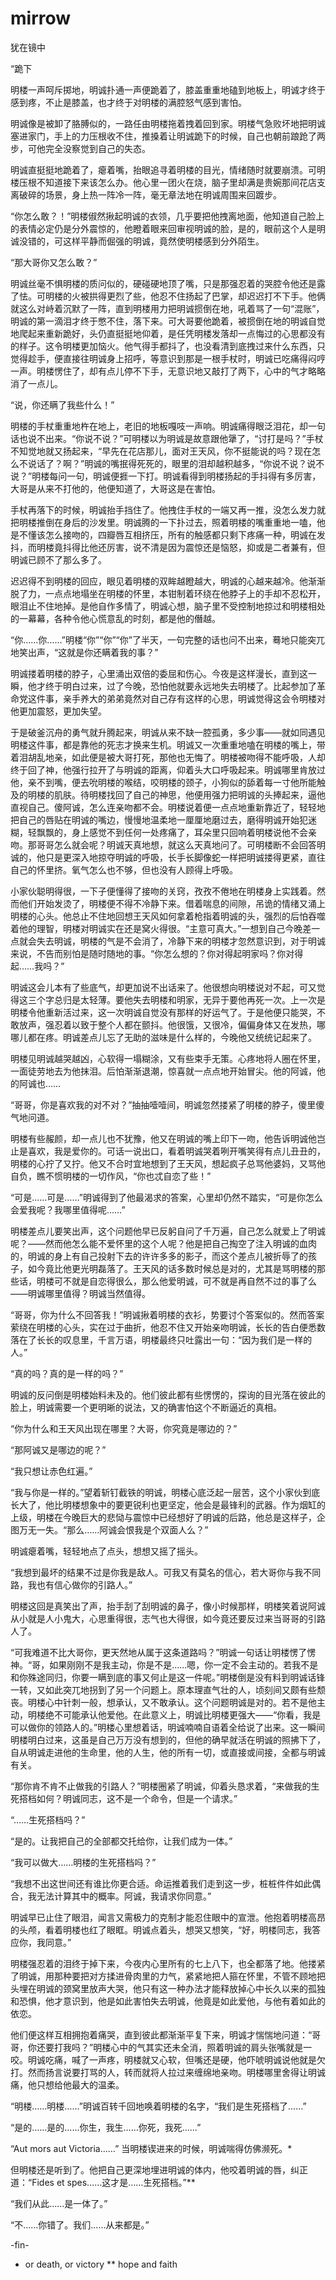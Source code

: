 # mirrow

犹在镜中

“跪下

明楼一声呵斥掷地，明诚扑通一声便跪着了，膝盖重重地磕到地板上，明诚才终于感到疼，不止是膝盖，也才终于对明楼的满腔怒气感到害怕。

明诚像是被卸了胳膊似的，一路任由明楼拖着拽着回到家。明楼气急败坏地把明诚塞进家门，手上的力压根收不住，推搡着让明诚跪下的时候，自己也朝前踉跄了两步，可他完全没察觉到自己的失态。

明诚直挺挺地跪着了，瘪着嘴，抬眼追寻着明楼的目光，情绪随时就要崩溃。可明楼压根不知道接下来该怎么办。他心里一团火在烧，脑子里却满是贵婉那间花店支离破碎的场景，身上热一阵冷一阵，毫无章法地在明诚周围来回踱步。

“你怎么敢？！”明楼俶然揪起明诚的衣领，几乎要把他拽离地面，他知道自己脸上的表情必定仍是分外震惊的，他瞪着眼来回审视明诚的脸，是的，眼前这个人是明诚没错的，可这样平静而倔强的明诚，竟然使明楼感到分外陌生。

“那大哥你又怎么敢？”

明诚丝毫不惧明楼的质问似的，硬碰硬地顶了嘴，只是那强忍着的哭腔令他还是露了怯。可明楼的火被拱得更烈了些，他忍不住扬起了巴掌，却迟迟打不下手。他俩就这么对峙着沉默了一阵，直到明楼用力把明诚掼倒在地，吼着骂了一句“混账”，明诚的第一滴泪才终于憋不住，落下来。可大哥要他跪着，被掼倒在地的明诚自觉地爬起来重新跪好，头仍直挺挺地仰着，是任凭明楼发落却一点悔过的心思都没有的样子。这令明楼更加恼火。他气得手都抖了，也没看清到底拽过来什么东西，只觉得趁手，便直接往明诚身上招呼，等意识到那是一根手杖时，明诚已吃痛得闷哼一声。明楼愣住了，却有点儿停不下手，无意识地又敲打了两下，心中的气才略略消了一点儿。

“说，你还瞒了我些什么！”

明楼的手杖重重地杵在地上，老旧的地板嘎吱一声响。明诚痛得眼泛泪花，却一句话也说不出来。“你说不说？”可明楼以为明诚是故意跟他犟了，“讨打是吗？”手杖不知觉地就又扬起来，“早先在花店那儿，面对王天风，你不挺能说的吗？现在怎么不说话了？啊？”明诚的嘴抿得死死的，眼里的泪却越积越多，“你说不说？说不说？”明楼每问一句，明诚便捱一下打。明诚看得到明楼扬起的手抖得有多厉害，大哥是从来不打他的，他便知道了，大哥这是在害怕。

手杖再落下的时候，明诚抬手挡住了。他拽住手杖的一端又再一推，没怎么发力就把明楼推倒在身后的沙发里。明诚腾的一下扑过去，照着明楼的嘴重重地一嗑，他是不懂该怎么接吻的，四瓣唇互相挤压，所有的触感都只剩下疼痛一种，明诚在发抖，而明楼竟抖得比他还厉害，说不清是因为震惊还是恼怒，抑或是二者兼有，但明诚已顾不了那么多了。

迟迟得不到明楼的回应，眼见着明楼的双眸越瞪越大，明诚的心越来越冷。他渐渐脱了力，一点点地塌坐在明楼的怀里，本钳制着环绕在他脖子上的手却不忍松开，眼泪止不住地掉。是他自作多情了，明诚心想，脑子里不受控制地掠过和明楼相处的一幕幕，各种令他心慌意乱的时刻，都是他的僭越。

“你……你……”明楼“你”“你”“你”了半天，一句完整的话也问不出来，蓦地只能突兀地笑出声，“这就是你还瞒着我的事？”

明诚搂着明楼的脖子，心里涌出双倍的委屈和伤心。今夜是这样漫长，直到这一瞬，他才终于明白过来，过了今晚，恐怕他就要永远地失去明楼了。比起参加了革命党这件事，亲手养大的弟弟竟然对自己存有这样的心思，明诚觉得这会令明楼对他更加震怒，更加失望。

于是破釜沉舟的勇气就升腾起来，明诚从来不缺一腔孤勇，多少事——就如同遇见明楼这件事，都是靠他的死志才换来生机。明诚又一次重重地嗑在明楼的嘴上，带着泪胡乱地亲，如此便是被大哥打死，那他也无悔了。明楼被吻得不能呼吸，人却终于回了神，他强行拉开了与明诚的距离，仰着头大口呼吸起来。明诚哪里肯放过他，亲不到嘴，便去吮明楼的喉结，咬明楼的颈子，小狗似的舔着每一寸他所能触及的明楼的肌肤。待明楼找回了自己的神思，他便用强力把明诚的头捧起来，逼他直视自己。傻阿诚，怎么连亲吻都不会。明楼说着便一点点地重新靠近了，轻轻地把自己的唇贴在明诚的嘴边，慢慢地温柔地一厘厘地磨过去，磨得明诚开始犯迷糊，轻飘飘的，身上感觉不到任何一处疼痛了，耳朵里只回响着明楼说他不会亲吻。那哥哥怎么就会呢？明诚天真地想，就这么天真地问了。可明楼断不会回答明诚的，他只是更深入地掠夺明诚的呼吸，长手长脚像蛇一样把明诚搂得更紧，直往自己的怀里挤。氧气怎么也不够，但也没有人顾得上呼吸。

小家伙聪明得很，一下子便懂得了接吻的关窍，孜孜不倦地在明楼身上实践着。然而他们开始发烫了，明楼便不得不冷静下来。借着喘息的间隙，吊诡的情绪又涌上明楼的心头。他总止不住地回想王天风如何拿着枪指着明诚的头，强烈的后怕吞噬着他的理智，明楼对明诚实在还是窝火得很。“主意可真大。”一想到自己今晚差一点就会失去明诚，明楼的气是不会消了，冷静下来的明楼才忽然意识到，对于明诚来说，不告而别怕是随时随地的事。“你怎么想的？你对得起明家吗？你对得起……我吗？”

明诚这会儿本有了些底气，却更加说不出话来了。他很想向明楼说对不起，可又觉得这三个字总归是太轻薄。要他失去明楼和明家，无异于要他再死一次。上一次是明楼令他重新活过来，这一次明诚自觉没有那样的好运气了。于是他便只能哭，不敢放声，强忍着以致于整个人都在颤抖。他很饿，又很冷，偏偏身体又在发热，哪哪儿都在疼。明诚差点儿忘了无助的滋味是什么样的，今晚他又统统记起来了。

明楼见明诚越哭越凶，心软得一塌糊涂，又有些束手无策。心疼地将人圈在怀里，一面徒劳地去为他抹泪。后怕渐渐退潮，惊喜就一点点地开始冒尖。他的阿诚，他的阿诚也……

“哥哥，你是喜欢我的对不对？”抽抽噎噎间，明诚忽然搂紧了明楼的脖子，傻里傻气地问道。

明楼有些赧颜，却一点儿也不犹豫，他又在明诚的嘴上印下一吻，他告诉明诚他岂止是喜欢，我是爱你的。可话一说出口，看着明诚哭着咧开嘴笑得有点儿丑丑的，明楼的心拧了又拧。他又不合时宜地想到了王天风，想起疯子总骂他婆妈，又骂他自负，瞧不惯明楼的一切作风，“你也忒自恋了些！”

“可是……可是……”明诚得到了他最渴求的答案，心里却仍然不踏实，“可是你怎么会爱我呢？我哪里值得呢……”

明楼差点儿要笑出声，这个问题他早已反躬自问了千万遍，自己怎么就爱上了明诚呢？——然而他怎么能不爱怀里的这个人呢？他是把自己掏空了注入明诚的血肉的，明诚的身上有自己投射下去的许许多多的影子，而这个差点儿被折辱了的孩子，如今竟比他更光明磊落了。王天风的话多数时候总是对的，尤其是骂明楼的那些话，明楼可不就是自恋得很么，那么他爱明诚，可不就是再自然不过的事了么——明诚哪里值得？明诚当然值得。

“哥哥，你为什么不回答我！”明诚揪着明楼的衣衫，势要讨个答案似的。然而答案萦绕在明楼的心头，实在过于曲折，他忍不住又开始亲吻明诚，长长的告白便悉数落在了长长的叹息里，千言万语，明楼最终只吐露出一句：“因为我们是一样的人。”

“真的吗？真的是一样的吗？”

明诚的反问倒是明楼始料未及的。他们彼此都有些愣愣的，探询的目光落在彼此的脸上，明诚需要一个更明晰的说法，又的确害怕这个不断逼近的真相。

“你为什么和王天风出现在哪里？大哥，你究竟是哪边的？”

“那阿诚又是哪边的呢？”

“我只想让赤色红遍。”

“我与你是一样的。”望着斩钉截铁的明诚，明楼心底泛起一层苦，这个小家伙到底长大了，他比明楼想象中的要更锐利也更坚定，他会是最锋利的武器。作为烟缸的上级，明楼在今晚巨大的悲恸与震惊中已经想好了明诚的后路，他总是这样子，企图万无一失。“那么……阿诚会恨我是个双面人么？”

明诚瘪着嘴，轻轻地点了点头，想想又摇了摇头。

“我想到最坏的结果不过是你我是敌人。可我又有莫名的信心，若大哥你与我不同路，我也有信心做你的引路人。”

明楼这回是真笑出了声，抬手刮了刮明诚的鼻子，像小时候那样，明楼笑着说阿诚从小就是人小鬼大，心思重得很，志气也大得很，如今竟还要反过来当哥哥的引路人了。

“可我难道不比大哥你，更天然地从属于这条道路吗？”明诚一句话让明楼愣了愣神。“哥，如果刚刚不是我主动，你是不是……嗯，你一定不会主动的。若我不是和你殊途同归，你要一瞒到底的事又何止是这一件呢。”明楼倒是没有料到明诚话锋一转，又如此突兀地拐到了另一个问题上。原本理直气壮的人，顷刻间又颇有些颓丧。明楼心中针刺一般，想承认，又不敢承认。这个问题明诚是对的。若不是他主动，明楼绝不可能承认他爱他。在此意义上，明诚比明楼更强大——“你看，我是可以做你的领路人的。”明楼心里想着话，明诚喃喃自语着全给说了出来。这一瞬间明楼明白过来，这虽是自己万万没有想到的，但他的确早就活在明诚的照拂下了，自从明诚走进他的生命里，他的人生，他的所有一切，或直接或间接，全都与明诚有关。

“那你肯不肯不止做我的引路人？”明楼圈紧了明诚，仰着头恳求着，“来做我的生死搭档如何？明诚同志，这不是一个命令，但是一个请求。”

“……生死搭档吗？”

“是的。让我把自己的全部都交托给你，让我们成为一体。”

“我可以做大……明楼的生死搭档吗？”

“我想不出这世间还有谁比你更合适。命运推着我们走到这一步，桩桩件件如此偶合，我无法计算其中的概率。阿诚，我请求你同意。”

明诚早已止住了眼泪，闻言又需极力的克制才能忍住眼中的宣泄。他抱着明楼高昂的头颅，看着明楼也红了眼眶。明诚点着头，想哭又想笑，“好，明楼同志，我答应你，我同意。”

明楼强忍着的泪终于掉下来，今夜内心里所有的七上八下，也全都落了地。他搂紧了明诚，用那种要把对方揉进骨肉里的力气，紧紧地把人箍在怀里，不管不顾地把头埋在明诚的颈窝里放声大哭，他只有这一种办法才能释放掉心中长久以来的孤独和恐惧，他才意识到，他是如此害怕失去明诚，他竟是如此爱他，与他有着如此的依恋。

他们便这样互相拥抱着痛哭，直到彼此都渐渐平复下来，明诚才惴惴地问道：“哥哥，你还要打我吗？”明楼心中的气其实还未全消，照着明诚的肩头张嘴就是一咬。明诚吃痛，喊了一声疼，明楼就又心软，但嘴还是硬，他吓唬明诚说他就是欠打。然而扬言说要打骂的人，转而就将人拉过来缠绵地亲吻。明楼哪里舍得让明诚痛，他只想给他最大的温柔。

“明楼……明楼……”明诚百转千回地唤着明楼的名字，“我们是生死搭档了……”

“是的……是的……你生，我生……你死，我死……”

“Aut mors aut Victoria……” 当明楼锲进来的时候，明诚喘得仿佛濒死。*

但明楼还是听到了。他把自己更深地埋进明诚的体内，他咬着明诚的唇，纠正道：“Fides et spes……这才是……生死搭档。”**

“我们从此……是一体了。”

“不……你错了。我们……从来都是。”




-fin-

* or death, or victory
** hope and faith

